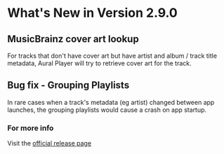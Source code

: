 #  What's New in Version 2.9.0

## MusicBrainz cover art lookup

For tracks that don't have cover art but have artist and album / track title metadata, Aural Player will try to retrieve cover art for the track.

## Bug fix - Grouping Playlists

In rare cases when a track's metadata (eg artist) changed between app launches, the grouping playlists would cause a crash on app startup.

### **For more info**
Visit the [official release page](https://github.com/maculateConception/aural-player/releases/tag/2.9.0)
